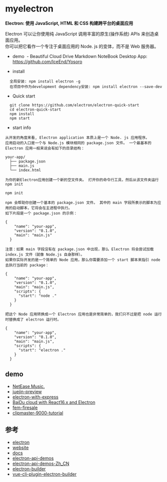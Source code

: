 # myelectron

**Electron: 使用 JavaScript, HTML 和 CSS 构建跨平台的桌面应用**
 
 Electron 可以让你使用纯 JavaScript 调用丰富的原生(操作系统) APIs 来创造桌面应用。   
 你可以把它看作一个专注于桌面应用的 Node. js 的变体，而不是 Web 服务器。
 
- demo
  - Beautiful Cloud Drive Markdown NoteBook Desktop App: https://github.com/IceEnd/Yosoro


- install
```
  全局安装: npm install electron -g
  在项目中作为development dependency安装: npm install electron --save-dev
```

- Quick start
```
  git clone https://github.com/electron/electron-quick-start
  cd electron-quick-start
  npm install
  npm start
```

* start info
```
从开发的角度来看, Electron application 本质上是一个 Node. js 应用程序。 
应用启动的入口是一个与 Node.js 模块相同的 package.json 文件。 一个最基本的 Electron 应用一般来说会有如下的目录结构：

your-app/
  ├── package.json
  ├── main.js
  └── index.html

为你的新Electron应用创建一个新的空文件夹。 打开你的命令行工具，然后从该文件夹运行npm init

npm init

npm 会帮助你创建一个基本的 package.json 文件。 其中的 main 字段所表示的脚本为应用的启动脚本，它将会在主进程中执行。
如下片段是一个 package.json 的示例：

{
    "name": "your-app",
    "version": "0.1.0",
    "main": "main.js"
  }

注意：如果 main 字段没有在 package.json 中出现，那么 Electron 将会尝试加载 index.js 文件（就像 Node.js 自身那样）。
如果你实际开发的是一个简单的 Node 应用，那么你需要添加一个 start 脚本来指引 node 去执行当前的 package：

{
    "name": "your-app",
    "version": "0.1.0",
    "main": "main.js",
    "scripts": {
      "start": "node ."
    }
  }

把这个 Node 应用转换成一个 Electron 应用也是非常简单的，我们只不过是把 node 运行时替换成了 electron 运行时。

{
    "name": "your-app",
    "version": "0.1.0",
    "main": "main.js",
    "scripts": {
      "start": "electron ."
    }
  }
```


## demo

- [NetEase Music.](https://github.com/kyicy/Griever)
- [juejin-preview](https://github.com/feng-fu/electron-ipc-demo)
- [electron-with-express](https://github.com/frankhale/electron-with-express)
- [BaiDu cloud with React16.x and Electron](https://github.com/zedwang/electron-bdcloud/tree/dev)
- [fem-firesale](https://github.com/stevekinney/fem-firesale)
- [clipmaster-9000-tutorial](https://github.com/stevekinney/clipmaster-9000-tutorial)


## 参考
- [ electron ](https://github.com/electron)
- [ website ](https://electronjs.org)
- [ docs ](https://electronjs.org/docs/tutorial/first-app)
- [ electron-api-demos ](https://github.com/electron/electron-api-demos)
- [ electron-api-demos-Zh_CN ](https://github.com/demopark/electron-api-demos-Zh_CN)
- [ electron-builder ](https://github.com/electron-userland/electron-builder)
- [ vue-cli-plugin-electron-builder ](https://nklayman.github.io/vue-cli-plugin-electron-builder/)
